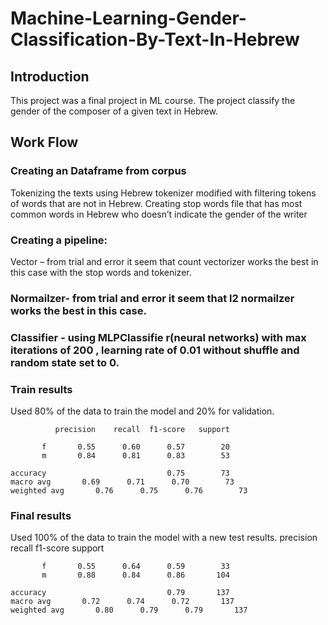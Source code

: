 # Machine-Learning-Gender-Classification-By-Text-In-Hebrew
## Introduction

This project was a final project in ML course. The project classify the gender of the composer of a given text in Hebrew.
## Work Flow 
### Creating an Dataframe from corpus
Tokenizing the texts using Hebrew tokenizer modified with filtering tokens of words that are not in Hebrew.
Creating stop words file that has most common words in Hebrew who doesn’t indicate the gender of the writer  
### Creating a pipeline:
Vector – from trial and error it seem that count vectorizer works the best in this case with the stop words and tokenizer.
### Normailzer- from trial and error it seem that l2 normailzer works the best in this case.
### Classifier - using MLPClassifie r(neural networks) with max iterations of 200 , learning rate of 0.01 without shuffle and random state set to 0.
### Train results
Used 80% of the data to train the model and 20% for validation.

              precision    recall  f1-score   support

           f       0.55      0.60      0.57        20
           m       0.84      0.81      0.83        53

    accuracy                           0.75        73
    macro avg       0.69      0.71      0.70        73
    weighted avg       0.76      0.75      0.76        73

### Final results
Used 100% of the data to train the model with a new test results.
              precision    recall  f1-score   support

           f       0.55      0.64      0.59        33
           m       0.88      0.84      0.86       104

    accuracy                           0.79       137
    macro avg       0.72      0.74      0.72       137
    weighted avg       0.80      0.79      0.79       137






